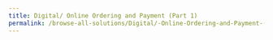 ```yaml
---
title: Digital/ Online Ordering and Payment (Part 1)
permalink: /browse-all-solutions/Digital/-Online-Ordering-and-Payment-(Part-1)
---
```


